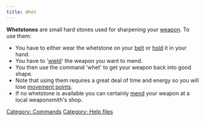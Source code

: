 ```yaml
---
title: Whet
---
```


**Whetstones** are small hard stones used for sharpening your
[weapon](weapon "wikilink"). To use them:

- You have to either wear the whetstone on your [belt](belt "wikilink")
  or [hold](hold "wikilink") it in your hand.
- You have to '[wield](wield "wikilink")' the weapon you want to mend.
- You then use the command 'whet' to get your weapon back into good
  shape.
- Note that using them requires a great deal of time and energy so you
  will lose [movement points](movement_points "wikilink").
- If no whetstone is available you can certainly [mend](mend "wikilink")
  your weapon at a local weaponsmith's shop.

[Category: Commands](Category:_Commands "wikilink") [Category: Help
files](Category:_Help_files "wikilink")